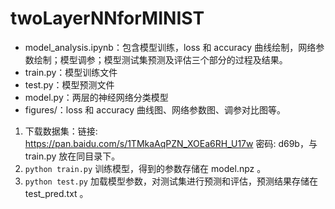 # twoLayerNNforMINIST

* model_analysis.ipynb：包含模型训练，loss 和 accuracy 曲线绘制，网络参数绘制；模型调参；模型测试集预测及评估三个部分的过程及结果。
* train.py：模型训练文件
* test.py：模型预测文件
* model.py：两层的神经网络分类模型
* figures/：loss 和 accuracy 曲线图、网络参数图、调参对比图等。
1. 下载数据集：链接: https://pan.baidu.com/s/1TMkaAqPZN_XOEa6RH_U17w  密码: d69b，与 train.py 放在同目录下。
2. `python train.py` 训练模型，得到的参数存储在 model.npz 。
3. `python test.py` 加载模型参数，对测试集进行预测和评估，预测结果存储在 test_pred.txt 。
